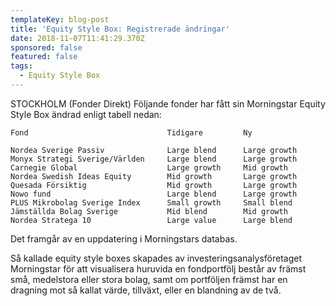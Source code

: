 ```yaml
---
templateKey: blog-post
title: 'Equity Style Box: Registrerade ändringar'
date: 2018-11-07T11:41:29.370Z
sponsored: false
featured: false
tags:
  - Equity Style Box
---
```

STOCKHOLM (Fonder Direkt) Följande fonder har fått sin Morningstar Equity Style Box ändrad enligt tabell nedan:

```
Fond                               Tidigare         Ny          

Nordea Sverige Passiv              Large blend      Large growth
Monyx Strategi Sverige/Världen     Large blend      Large growth
Carnegie Global                    Large growth     Mid growth  
Nordea Swedish Ideas Equity        Mid growth       Large growth
Quesada Försiktig                  Mid growth       Large growth
Nowo fund                          Large blend      Large growth
PLUS Mikrobolag Sverige Index      Small growth     Small blend 
Jämställda Bolag Sverige           Mid blend        Mid growth  
Nordea Stratega 10                 Large value      Large blend 

```
Det framgår av en uppdatering i Morningstars databas.

Så kallade equity style boxes skapades av investeringsanalysföretaget Morningstar för att visualisera huruvida en fondportfölj består av främst små, medelstora eller stora bolag, samt om portföljen främst har en dragning mot så kallat värde, tillväxt, eller en blandning av de två.
